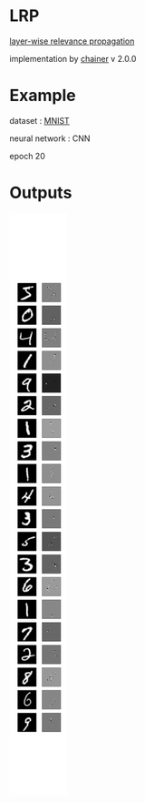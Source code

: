 # LRP
[layer-wise relevance propagation](https://arxiv.org/abs/1604.00825) 

implementation by [chainer](https://chainer.org) v 2.0.0

# Example

dataset : [MNIST](http://yann.lecun.com/exdb/mnist/)

neural network : CNN

epoch 20

# Outputs

![LRP example](./lrp.png "lrp.png")
